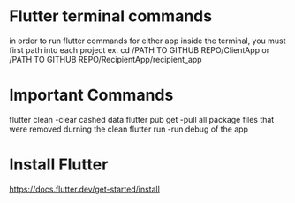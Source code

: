 # Flutter terminal commands
in order to run flutter commands for either app inside the terminal, you must first path into each project
ex. cd /PATH TO GITHUB REPO/ClientApp   or   /PATH TO GITHUB REPO/RecipientApp/recipient_app

# Important Commands

flutter clean  -clear cashed data
flutter pub get  -pull all package files that were removed durning the clean
flutter run  -run debug of the app

# Install Flutter

https://docs.flutter.dev/get-started/install